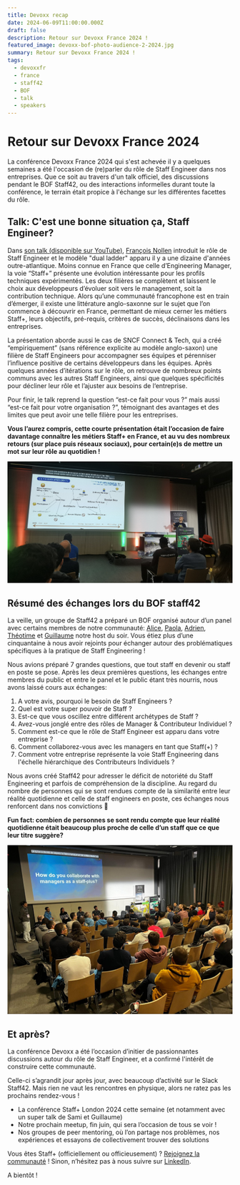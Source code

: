 ```yaml
---
title: Devoxx recap
date: 2024-06-09T11:00:00.000Z
draft: false
description: Retour sur Devoxx France 2024 !
featured_image: devoxx-bof-photo-audience-2-2024.jpg
summary: Retour sur Devoxx France 2024 !
tags:
  - devoxxfr
  - france
  - staff42
  - BOF
  - talk
  - speakers
---
```

# Retour sur Devoxx France 2024

La conférence Devoxx France 2024 qui s'est achevée il y a quelques semaines a été l'occasion de (re)parler du rôle de Staff Engineer dans nos entreprises. Que ce soit au travers d'un talk officiel, des discussions pendant le BOF Staff42, ou des interactions informelles durant toute la conférence, le terrain était propice à l'échange sur les différentes facettes du rôle.

## Talk: C'est une bonne situation ça, Staff Engineer?

Dans [son talk (disponible sur YouTube)](https://www.youtube.com/watch?v=LgvJ3cuWBYQ), [François Nollen](https://www.linkedin.com/in/francois-nollen/) introduit le rôle de Staff Engineer et le modèle "dual ladder" apparu il y a une dizaine d'années outre-atlantique. Moins connue en France que celle d’Engineering Manager, la voie “Staff+” présente une évolution intéressante pour les profils techniques expérimentés. Les deux filières se complètent et laissent le choix aux développeurs d’évoluer soit vers le management, soit la contribution technique. Alors qu’une communauté francophone est en train d’émerger, il existe une littérature anglo-saxonne sur le sujet que l’on commence à découvrir en France, permettant de mieux cerner les métiers Staff+, leurs objectifs, pré-requis, critères de succès, déclinaisons dans les entreprises.

La présentation aborde aussi le cas de SNCF Connect & Tech, qui a créé “empiriquement” (sans référence explicite au modèle anglo-saxon) une filière de Staff Engineers pour accompagner ses équipes et pérenniser l’influence positive de certains développeurs dans les équipes. Après quelques années d’itérations sur le rôle, on retrouve de nombreux points communs avec les autres Staff Engineers, ainsi que quelques spécificités pour décliner leur rôle et l’ajuster aux besoins de l‘entreprise.

Pour finir, le talk reprend la question “est-ce fait pour vous ?” mais aussi “est-ce fait pour votre organisation ?”, témoignant des avantages et des limites que peut avoir une telle filière pour les entreprises.

__Vous l’aurez compris, cette courte présentation était l’occasion de faire davantage connaître les métiers Staff+ en France, et au vu des nombreux retours (sur place puis réseaux sociaux), pour certain(e)s de mettre un mot sur leur rôle au quotidien !__

![François' talk](/assets/images/blog/devoxx-talk-francois-nollen-2024.png "Francois' talk")

## Résumé des échanges lors du BOF staff42

La veille, un groupe de Staff42 a préparé un BOF organisé autour d’un panel avec certains membres de notre communauté: [Alice](https://www.linkedin.com/in/bonhommebiais/), [Paola](https://www.linkedin.com/in/paola-ducolin-9a892557/), [Adrien](https://www.linkedin.com/in/adrienloison/), [Théotime](https://www.linkedin.com/in/theotimeleveque/) et [Guillaume](https://www.linkedin.com/in/guillaume-mazollier-173967122/) notre host du soir. Vous étiez plus d’une cinquantaine à nous avoir rejoints pour échanger autour des problématiques spécifiques à la pratique de Staff Engineering !

Nous avions préparé 7 grandes questions, que tout staff en devenir ou staff en poste se pose. Après les deux premières questions, les échanges entre membres du public et entre le panel et le public étant très nourris, nous avons laissé cours aux échanges:

1. A votre avis, pourquoi le besoin de Staff Engineers ?
2. Quel est votre super pouvoir de Staff ?
3. Est-ce que vous oscillez entre différent archétypes de Staff ?
4. Avez-vous jonglé entre des rôles de Manager & Contributeur Individuel ?
5. Comment est-ce que le rôle de Staff Engineer est apparu dans votre entreprise ?
6. Comment collaborez-vous avec les managers en tant que Staff(+) ?
7. Comment votre entreprise représente la voie Staff Engineering dans l'échelle hiérarchique des Contributeurs Individuels ?

Nous avons créé Staff42 pour adresser le déficit de notoriété du Staff Engineering et parfois de compréhension de la discipline. Au regard du nombre de personnes qui se sont rendues compte de la similarité entre leur réalité quotidienne et celle de staff engineers en poste, ces échanges nous renforcent dans nos convictions 🙂

__Fun fact: combien de personnes se sont rendu compte que leur réalité quotidienne était beaucoup plus proche de celle d’un staff que ce que leur titre suggère?__

![Staff42 BOF](/assets/images/blog/devoxx-bof-photo-audience-2024.jpg "Staff42 BOF")

## Et après?

La conférence Devoxx a été l’occasion d’initier de passionnantes discussions autour du rôle de Staff Engineer, et a confirmé l'intérêt de construire cette communauté.

Celle-ci s’agrandit jour après jour, avec beaucoup d’activité sur le Slack Staff42.
Mais rien ne vaut les rencontres en physique, alors ne ratez pas les prochains rendez-vous !

- La conférence Staff+ London 2024 cette semaine (et notamment avec un super talk de Sami et Guillaume)
- Notre prochain meetup, fin juin, qui sera l’occasion de tous se voir !
- Nos groupes de peer mentoring, où l’on partage nos problèmes, nos expériences et essayons de collectivement trouver des solutions

Vous êtes Staff+ (officiellement ou officieusement) ? [Rejoignez la communauté](https://staff42.org/about/) !
Sinon, n’hésitez pas à nous suivre sur [LinkedIn](https://www.linkedin.com/company/staff42/).

A bientôt !

